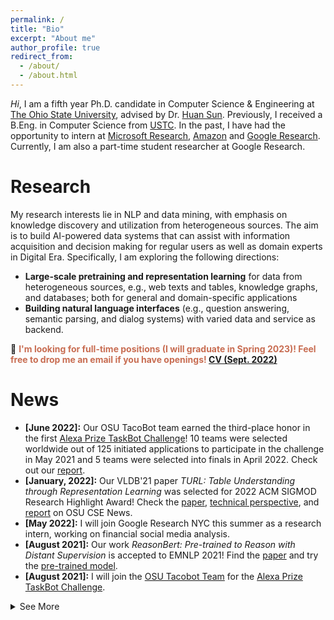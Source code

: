 ```yaml
---
permalink: /
title: "Bio"
excerpt: "About me"
author_profile: true
redirect_from: 
  - /about/
  - /about.html
---
```


*Hi*, I am a fifth year Ph.D. candidate in Computer Science & Engineering at [The Ohio State University](https://www.osu.edu/), advised by Dr. [Huan Sun](http://web.cse.ohio-state.edu/~sun.397/). Previously, I received a B.Eng. in Computer Science from [USTC](https://www.ustc.edu). In the past, I have had the opportunity to intern at [Microsoft Research](https://www.microsoft.com/en-us/research/group/natural-language-processing/people/), [Amazon](https://www.amazon.science/) and [Google Research](https://research.google/). Currently, I am also a part-time student researcher at Google Research.

Research
===
My research interests lie in NLP and data mining, with emphasis on knowledge discovery and utilization from heterogeneous sources. The aim is to build AI-powered data systems that can assist with information acquisition and decision making for regular users as well as domain experts in Digital Era. Specifically, I am exploring the following directions:
- **Large-scale pretraining and representation learning** for data from heterogeneous sources, e.g., web texts and tables, knowledge graphs, and databases; both for general and domain-specific applications
- **Building natural language interfaces** (e.g., question answering, semantic parsing, and dialog systems) with varied data and service as backend.

🏴 <b style="color:#C86D52">I'm looking for full-time positions (I will graduate in Spring 2023)! Feel free to drop me an email if you have openings! [CV (Sept. 2022)](/files/CV_extended.pdf)</b>

News
===
- **[June 2022]:** Our OSU TacoBot team earned the third-place honor in the first [Alexa Prize TaskBot Challenge](https://www.amazon.science/alexa-prize/three-top-performers-emerge-in-inaugural-alexa-prize-taskbot-challenge)! 10 teams were selected worldwide out of 125 initiated applications to participate in the challenge in May 2021 and 5 teams were selected into finals in April 2022. Check out our [report](https://arxiv.org/abs/2207.05223).
- **[January, 2022]:** Our VLDB'21 paper *TURL: Table Understanding through Representation Learning* was selected for 2022 ACM SIGMOD Research Highlight Award! Check the [paper](https://arxiv.org/abs/2006.14806), [technical perspective](https://sigmodrecord.org/2022/05/02/technical-perspective-of-turl-table-understanding-through-representation-learning/), and [report](https://www.cse.ohio-state.edu/news/2022/06/2022-sigmod-research-highlight-award-and-2021-bibm-best-paper-award) on OSU CSE News.
- **[May 2022]:** I will join Google Research NYC this summer as a research intern, working on financial social media analysis.
- **[August 2021]:** Our work *ReasonBert: Pre-trained to Reason with Distant Supervision* is accepted to EMNLP 2021! Find the [paper](https://openreview.net/pdf?id=cGB7CMFtrSx) and try the [pre-trained model](https://huggingface.co/Anonymous).
- **[August 2021]:** I will join the [OSU Tacobot Team](https://cse.osu.edu/news/2021/06/osu-team-selected-participate-first-alexa-prize-taskbot-challenge) for the [Alexa Prize TaskBot Challenge](https://www.amazon.science/academic-engagements/ten-university-teams-selected-to-participate-in-alexa-prize-taskbot-challenge).
<details>
  <summary>See More</summary>
  <ul>
      <li><b>[May, 2021]:</b> I will Join the Amazon Product Graph Team this summer as Applied Scientist Intern, working on information extraction from structured web pages.</li>
      <li><b>[March, 2021]:</b>Our work on <i>Structure-Grounded Pretraining for Text-to-SQL</i> is accepted to NAACL 2021!</li>
      <li><b>[October, 2020]:</b>Our work on <i>Table Understanding through Representation Learning</i> is accepted to VLDB 2021!</li>
      <li><b>[May, 2020]:</b> I will Join Microsot Research this summer as Research Intern, working on text2SQL.</li>
      <li><b>[August, 2019]:</b> Our work on <i>Relation Extraction with 2-hop Distant Supervision</i> is accepted to EMNLP!</li>
    </ul>
</details>


